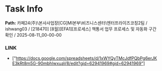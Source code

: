 # Task Info

**Path:** 카페24(주)\본사사업장\[CG]MI본부\비즈니스센터\엔터프라이즈코칭2팀 / ishwang03 / [218470] [8월][EFA1][프로세스] 책통서 업무 프로세스 및 자동화 구간 확인 / 2025-08-11_00-00-00

### LINK
- ["https://docs.google.com/spreadsheets/d/1xWYQyTMcJdfPQbPg6erJKE3kRt8m5G-90mbhlwxuaV8/edit?gid=62941969#gid=62941969"]

